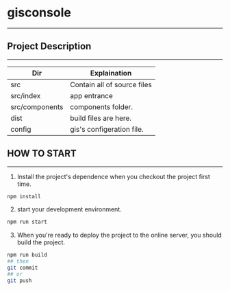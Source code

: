 # gisconsole
---

## Project Description

---

| Dir | Explaination |
| --- | --- |
| src | Contain all of source files |
| src/index | app entrance |
| src/components | components folder. |
| dist | build files are here. |
| config | gis's configeration file. |


## HOW TO START
---

1. Install the project's dependence when you checkout the project first time.

```sh
npm install
```

2. start your development environment.

```sh
npm run start
```

3. When you're ready to deploy the project to the online server, you should build the project.

```sh
npm run build
## then
git commit
## or 
git push
```
